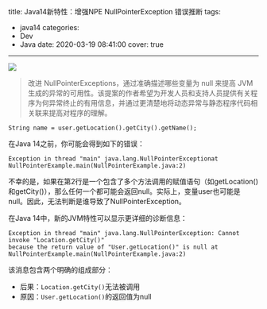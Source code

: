 title: Java14新特性：增强NPE NullPointerException 错误推断
tags:
  - java14
categories:
  - Dev
  - Java
date: 2020-03-19 08:41:00
cover: true

---

![](http://q6pznk9ej.bkt.clouddn.com/java.jpg)
<!-- more -->
>改进 NullPointerExceptions，通过准确描述哪些变量为 null 来提高 JVM 生成的异常的可用性。该提案的作者希望为开发人员和支持人员提供有关程序为何异常终止的有用信息，并通过更清楚地将动态异常与静态程序代码相关联来提高对程序的理解。

```
String name = user.getLocation().getCity().getName();
```
在Java 14之前，你可能会得到如下的错误：
```
Exception in thread "main" java.lang.NullPointerExceptionat NullPointerExample.main(NullPointerExample.java:2)
```
不幸的是，如果在第2行是一个包含了多个方法调用的赋值语句（如getLocation()和getCity()），那么任何一个都可能会返回null。实际上，变量user也可能是null。因此，无法判断是谁导致了NullPointerException。

在Java 14中，新的JVM特性可以显示更详细的诊断信息：
```
Exception in thread "main" java.lang.NullPointerException: Cannot invoke "Location.getCity()" 
because the return value of "User.getLocation()" is null at NullPointerExample.main(NullPointerExample.java:2)
```

该消息包含两个明确的组成部分：
* 后果：`Location.getCity()`无法被调用
* 原因：`User.getLocation()`的返回值为null